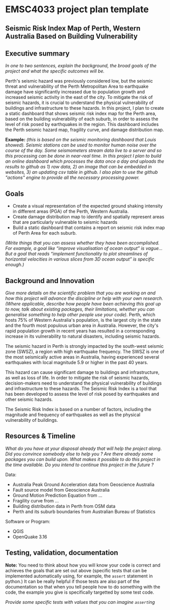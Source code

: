 # EMSC4033 project plan template

## Seismic Risk Index Map of Perth, Western Australia Based on Building Vulnerability

## Executive summary

_In one to two sentences, explain the background, the broad goals of the project and what the specific outcomes will be._

Perth's seismic hazard was previously considered low, but the seismic threat and vulnerability of the Perth Metropolitan Area to earthquake damage have significantly increased due to population growth and increased seismic activity in the east of the city. To mitigate the risk of seismic hazards, it is crucial to understand the physical vulnerability of buildings and infrastructure to these hazards. In this project, I plan to create a static dashboard that shows seismic risk index map for the Perth area, based on the building vulnerability of each suburb, in order to assess the level of risk posed by earthquakes in the region. This dashboard includes the Perth seismic hazard map, fragility curve, and damage distribution map. 


**Example:** _(this is based on the seismic monitoring dashboard that Louis showed). Seismic stations can be used to monitor human noise over the course of the day. Some seismometers stream data live to a server and so this processing can be done in near-real time. In this project I plan to build an online dashboard which processes the data once a day and uploads the results to github as 1) raw data, 2) an image that can be embedded in websites, 3) an updating csv table in github. I also plan to use the github "actions" engine to provide all the necessary processing power._

## Goals

- Create a visual representation of the expected ground shaking intensity in different areas (PGA) of the Perth, Western Australia.
- Create damage distribution map to identify and spatially represent areas that are particularly vulnerable to seismic hazards
- Build a static dashboard that contains a report on seismic risk index map of Perth Area for each suburb.

_(Write things that you can assess whether they have been accomplished. For example, a goal like “improve visualisation of ocean output” is vague... But a goal that reads “implement functionality to plot streamlines of horizontal velocities in various slices from 3D ocean output” is specific enough.)_

## Background and Innovation  

_Give more details on the scientific problem that you are working on and how this project will advance the discipline or help with your own research. (Where applicable, describe how people have been achieving this goal up to now, talk about existing packages, their limitations, whether you can generalise something to help other people use your code)._
Perth, which hosts 75% of Western Australia's population, is the largest city in the state and the fourth most populous urban area in Australia. However, the city's rapid population growth in recent years has resulted in a corresponding increase in its vulnerability to natural disasters, including seismic hazards.

The seismic hazard in Perth is strongly impacted by the south-west seismic zone (SWSZ), a region with high earthquake frequency. The SWSZ is one of the most seismically active areas in Australia, having experienced several earthquakes with local magnitude 5.9 or higher in the past 40 years.

This hazard can cause significant damage to buildings and infrastructure, as well as loss of life. In order to mitigate the risk of seismic hazards, decision-makers need to understand the physical vulnerability of buildings and infrastructure to these hazards. The Seismic Risk Index is a tool that has been developed to assess the level of risk posed by earthquakes and other seismic hazards.

The Seismic Risk Index is based on a number of factors, including the magnitude and frequency of earthquakes as well as the physical vulnerability of buildings.

## Resources & Timeline

_What do you have at your disposal already that will help the project along. Did you convince somebody else to help you ? Are there already some packages you can build upon. What makes it possible to do this project in the time available. Do you intend to continue this project in the future ?_

Data:
  - Australia Peak Ground Acceleration data from Geoscience Australia
  - Fault source model from Geoscience Australia
  - Ground Motion Prediction Equation from ...
  - Fragility curve from ...
  - Building distribution data in Perth from OSM data
  - Perth and its suburb boundaries from Australian Bureau of Statistics
 
Software or Program:
  - QGIS
  - OpenQuake 3.16

## Testing, validation, documentation

**Note:** You need to think about how you will know your code is correct and achieves the goals that are set out above (specific tests that can be implemented automatically using, for example, the `assert` statement in python.)  It can be really helpful if those tests are also part of the documentation so that when you tell people how to do something with the code, the example you give is specifically targetted by some test code.

_Provide some specific tests with values that you can imagine `assert`ing_

